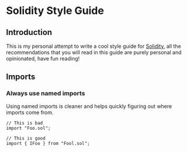 # Solidity Style Guide

## Introduction

This is my personal attempt to write a cool style guide for [Solidity](https://soliditylang.org/), all the recommendations that you will read in this guide are purely personal and opinionated, have fun reading!

## Imports

### Always use named imports

Using named imports is cleaner and helps quickly figuring out where imports come from.

```solidity=
// This is bad
import "Foo.sol";

// This is good
import { IFoo } from "Fool.sol";
```
